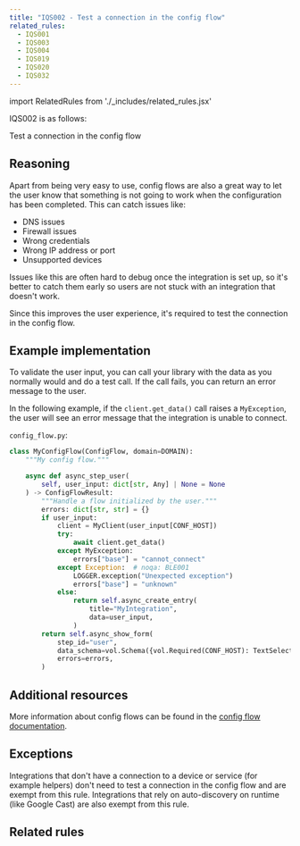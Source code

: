 ```yaml
---
title: "IQS002 - Test a connection in the config flow"
related_rules:
  - IQS001
  - IQS003
  - IQS004
  - IQS019
  - IQS020
  - IQS032
---
```

import RelatedRules from './_includes/related_rules.jsx'

IQS002 is as follows:

Test a connection in the config flow

## Reasoning

Apart from being very easy to use, config flows are also a great way to let the user know that something is not going to work when the configuration has been completed.
This can catch issues like:
- DNS issues
- Firewall issues
- Wrong credentials
- Wrong IP address or port
- Unsupported devices

Issues like this are often hard to debug once the integration is set up, so it's better to catch them early so users are not stuck with an integration that doesn't work.

Since this improves the user experience, it's required to test the connection in the config flow.

## Example implementation

To validate the user input, you can call your library with the data as you normally would and do a test call.
If the call fails, you can return an error message to the user.

In the following example, if the `client.get_data()` call raises a `MyException`, the user will see an error message that the integration is unable to connect.

`config_flow.py`:
```python
class MyConfigFlow(ConfigFlow, domain=DOMAIN):
    """My config flow."""

    async def async_step_user(
        self, user_input: dict[str, Any] | None = None
    ) -> ConfigFlowResult:
        """Handle a flow initialized by the user."""
        errors: dict[str, str] = {}
        if user_input:
            client = MyClient(user_input[CONF_HOST])
            try:
                await client.get_data()
            except MyException:
                errors["base"] = "cannot_connect"
            except Exception:  # noqa: BLE001
                LOGGER.exception("Unexpected exception")
                errors["base"] = "unknown"
            else:
                return self.async_create_entry(
                    title="MyIntegration",
                    data=user_input,
                )
        return self.async_show_form(
            step_id="user",
            data_schema=vol.Schema({vol.Required(CONF_HOST): TextSelector()}),
            errors=errors,
        )
```

## Additional resources

More information about config flows can be found in the [config flow documentation](../../../config_entries_config_flow_handler).

## Exceptions

Integrations that don't have a connection to a device or service (for example helpers) don't need to test a connection in the config flow and are exempt from this rule.
Integrations that rely on auto-discovery on runtime (like Google Cast) are also exempt from this rule.

## Related rules

<RelatedRules relatedRules={frontMatter.related_rules}></RelatedRules>